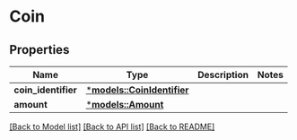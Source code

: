 # Coin

## Properties
Name | Type | Description | Notes
------------ | ------------- | ------------- | -------------
**coin_identifier** | [***models::CoinIdentifier**](CoinIdentifier.md) |  | 
**amount** | [***models::Amount**](Amount.md) |  | 

[[Back to Model list]](../README.md#documentation-for-models) [[Back to API list]](../README.md#documentation-for-api-endpoints) [[Back to README]](../README.md)


